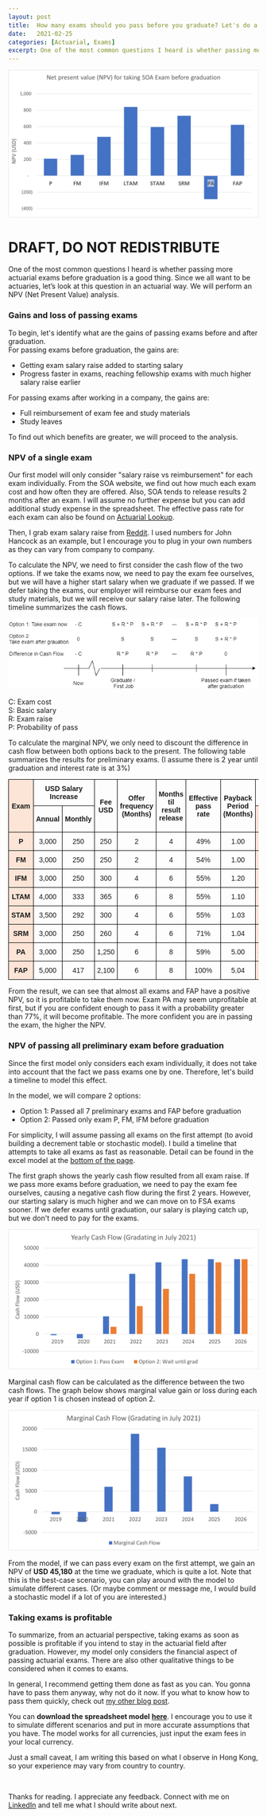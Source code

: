 ```yaml
---
layout: post
title:  How many exams should you pass before you graduate? Let's do a NPV anaylsis.
date:   2021-02-25
categories: [Actuarial, Exams]
excerpt: One of the most common questions I heard is whether passing more actuarial exams before graduation is good things. Since we are all want be an actuary, let's look at this question in an actuarial way. We will perform a NPV (Net Present Value) anaylsis.
---
```


![NPV of SOA exams](/images/article_images/2021-02-25-How-many-exams/NPV_Exam.png)

# DRAFT, DO NOT REDISTRIBUTE

One of the most common questions I heard is whether passing more actuarial exams before graduation is a good thing.
Since we all want to be actuaries, let’s look at this question in an actuarial way.
We will perform an NPV (Net Present Value) analysis.



### Gains and loss of passing exams

To begin, let's identify what are the gains of passing exams before and after graduation.<br>
For passing exams before graduation, the gains are:

- Getting exam salary raise added to starting salary
- Progress faster in exams, reaching fellowship exams with much higher salary raise earlier

For passing exams after working in a company, the gains are:
- Full reimbursement of exam fee and study materials
- Study leaves

To find out which benefits are greater, we will proceed to the analysis.



### NPV of a single exam

Our first model will only consider "salary raise vs reimbursement" for each exam individually.
From the SOA website, we find out how much each exam cost and how often they are offered.
Also, SOA tends to release results 2 months after an exam.
I will assume no further expense but you can add additional study expense in the spreadsheet.
The effective pass rate for each exam can also be found on [Actuarial Lookup](http://www.actuarial-lookup.com/).

Then, I grab exam salary raise from 
[Reddit](https://www.reddit.com/r/actuary/wiki/study_program_survey#wiki_society_of_actuaries_respondents).
I used numbers for John Hancock as an example, but I encourage you to plug in your own numbers as they can vary from company to company.

To calculate the NPV, we need to first consider the cash flow of the two options.
If we take the exams now, we need to pay the exam fee ourselves, but we will have a higher start salary when we graduate if we passed.
If we defer taking the exams, our employer will reimburse our exam fees and study materials, but we will receive our salary raise later.
The following  timeline summarizes the cash flows.

![Cash flow timeline](/images/article_images/2021-02-25-How-many-exams/cash_flow_timeline.png)

C: Exam cost<br>
S: Basic salary<br>
R: Exam raise<br>
P: Probability of pass

To calculate the marginal NPV, we only need to discount the difference in cash flow between both options back to the present.
The following table summarizes the results for preliminary exams.
(I assume there is 2 year until graduation and interest rate is at 3%)


<!-- start of result table -->
<style type="text/css">
.tg  {border-collapse:collapse;border-spacing:0;}
.tg td{border-color:black;border-style:solid;border-width:1px;font-family:Arial, sans-serif;font-size:14px;
  overflow:hidden;padding:10px 5px;word-break:normal;}
.tg th{border-color:black;border-style:solid;border-width:1px;font-family:Arial, sans-serif;font-size:14px;
  font-weight:normal;overflow:hidden;padding:10px 5px;word-break:normal;}
.tg .tg-wa1i{font-weight:bold;text-align:center;vertical-align:middle}
.tg .tg-ogll{background-color:#fce4d6;font-weight:bold;text-align:center;vertical-align:middle}
.tg .tg-en9y{background-color:#e2efda;font-weight:bold;text-align:center;vertical-align:middle}
.tg .tg-nrix{text-align:center;vertical-align:middle}
</style>
<table class="tg">
<thead>
  <tr>
    <th class="tg-ogll" rowspan="2">Exam</th>
    <th class="tg-wa1i" colspan="2">USD Salary Increase</th>
    <th class="tg-wa1i" rowspan="2">Fee USD</th>
    <th class="tg-wa1i" rowspan="2">Offer frequency (Months)</th>
    <th class="tg-wa1i" rowspan="2">Months til result release</th>
    <th class="tg-wa1i" rowspan="2">Effective pass rate</th>
    <th class="tg-wa1i" rowspan="2">Payback Period (Months)</th>
    <th class="tg-wa1i" colspan="2">Value of taking 1 siting ahead</th>
  </tr>
  <tr>
    <td class="tg-wa1i">Annual</td>
    <td class="tg-wa1i">Monthly</td>
    <td class="tg-ogll">NPV</td>
    <td class="tg-en9y">Profitability Index</td>
  </tr>
</thead>
<tbody>
  <tr>
    <td class="tg-ogll">P</td>
    <td class="tg-nrix">3,000</td>
    <td class="tg-nrix">250</td>
    <td class="tg-nrix">250</td>
    <td class="tg-nrix">2</td>
    <td class="tg-nrix">4</td>
    <td class="tg-nrix">49%</td>
    <td class="tg-nrix">1.00</td>
    <td class="tg-ogll">209</td>
    <td class="tg-en9y">84%</td>
  </tr>
  <tr>
    <td class="tg-ogll">FM</td>
    <td class="tg-nrix">3,000</td>
    <td class="tg-nrix">250</td>
    <td class="tg-nrix">250</td>
    <td class="tg-nrix">2</td>
    <td class="tg-nrix">4</td>
    <td class="tg-nrix">54%</td>
    <td class="tg-nrix">1.00</td>
    <td class="tg-ogll">255</td>
    <td class="tg-en9y">102%</td>
  </tr>
  <tr>
    <td class="tg-ogll">IFM</td>
    <td class="tg-nrix">3,000</td>
    <td class="tg-nrix">250</td>
    <td class="tg-nrix">300</td>
    <td class="tg-nrix">4</td>
    <td class="tg-nrix">6</td>
    <td class="tg-nrix">55%</td>
    <td class="tg-nrix">1.20</td>
    <td class="tg-ogll">475</td>
    <td class="tg-en9y">158%</td>
  </tr>
  <tr>
    <td class="tg-ogll">LTAM</td>
    <td class="tg-nrix">4,000</td>
    <td class="tg-nrix">333</td>
    <td class="tg-nrix">365</td>
    <td class="tg-nrix">6</td>
    <td class="tg-nrix">8</td>
    <td class="tg-nrix">55%</td>
    <td class="tg-nrix">1.10</td>
    <td class="tg-ogll">839</td>
    <td class="tg-en9y">230%</td>
  </tr>
  <tr>
    <td class="tg-ogll">STAM</td>
    <td class="tg-nrix">3,500</td>
    <td class="tg-nrix">292</td>
    <td class="tg-nrix">300</td>
    <td class="tg-nrix">4</td>
    <td class="tg-nrix">6</td>
    <td class="tg-nrix">55%</td>
    <td class="tg-nrix">1.03</td>
    <td class="tg-ogll">595</td>
    <td class="tg-en9y">198%</td>
  </tr>
  <tr>
    <td class="tg-ogll">SRM</td>
    <td class="tg-nrix">3,000</td>
    <td class="tg-nrix">250</td>
    <td class="tg-nrix">260</td>
    <td class="tg-nrix">4</td>
    <td class="tg-nrix">6</td>
    <td class="tg-nrix">71%</td>
    <td class="tg-nrix">1.04</td>
    <td class="tg-ogll">732</td>
    <td class="tg-en9y">282%</td>
  </tr>
  <tr>
    <td class="tg-ogll">PA</td>
    <td class="tg-nrix">3,000</td>
    <td class="tg-nrix">250</td>
    <td class="tg-nrix">1,250</td>
    <td class="tg-nrix">6</td>
    <td class="tg-nrix">8</td>
    <td class="tg-nrix">59%</td>
    <td class="tg-nrix">5.00</td>
    <td class="tg-ogll">-285</td>
    <td class="tg-en9y">-23%</td>
  </tr>
  <tr>
    <td class="tg-ogll">FAP</td>
    <td class="tg-nrix">5,000</td>
    <td class="tg-nrix">417</td>
    <td class="tg-nrix">2,100</td>
    <td class="tg-nrix">6</td>
    <td class="tg-nrix">8</td>
    <td class="tg-nrix">100%</td>
    <td class="tg-nrix">5.04</td>
    <td class="tg-ogll">622</td>
    <td class="tg-en9y">30%</td>
  </tr>
</tbody>
</table>
<!-- end of result table -->

From the result, we can see that almost all exams and FAP have a positive NPV, so it is profitable to take them now.
Exam PA may seem unprofitable at first, but if you are confident enough to pass it with a probability greater than 77%, it will become profitable.
The more confident you are in passing the exam, the higher the NPV.



### NPV of passing all preliminary exam before graduation

Since the first model only considers each exam individually, it does not take into account that the fact we pass exams one by one.
Therefore, let's build a timeline to model this effect.

In the model, we will compare 2 options:
- Option 1: Passed all 7 preliminary exams and FAP before graduation
- Option 2: Passed only exam P, FM, IFM before graduation

For simplicity, I will assume passing all exams on the first attempt (to avoid building a decrement table or stochastic model).
I build a timeline that attempts to take all exams as fast as reasonable.
Detail can be found in the excel model at the [bottom of the page](#taking-exams-is-profitable).

The first graph shows the yearly cash flow resulted from all exam raise.
If we pass more exams before graduation, we need to pay the exam fee ourselves, causing a negative cash flow during the first 2 years.
However, our starting salary is much higher and we can move on to FSA exams sooner.
If we defer exams until graduation, our salary is playing catch up, but we don't need to pay for the exams.

![Cash flow for 2 options](/images/article_images/2021-02-25-How-many-exams/CF_2_option.png)

Marginal cash flow can be calculated as the difference between the two cash flows.
The graph below shows marginal value gain or loss during each year if option 1 is chosen instead of option 2.

![Marginal ash flow](/images/article_images/2021-02-25-How-many-exams/CF_marginal.png)

From the model, if we can pass every exam on the first attempt, we gain an NPV of **USD 45,180** at the time we graduate, which is quite a lot.
Note that this is the best-case scenario, you can play around with the model to simulate different cases.
(Or maybe comment or message me, I would build a stochastic model if a lot of you are interested.)



### Taking exams is profitable 

To summarize, from an actuarial perspective, taking exams as soon as possible is profitable if you intend to stay in the actuarial field after graduation.
However, my model only considers the financial aspect of passing actuarial exams.
There are also other qualitative things to be considered when it comes to exams.

In general, I recommend getting them done as fast as you can.
You gonna have to pass them anyway, why not do it now.
If you what to know how to pass them quickly, check out [my other blog post](https://actuarialcat.github.io/How-to-pass-7-SOA/).

You can **download the spreadsheet model**
<a href="/files/2021-02-25-How-many-exams/NPV_model.xlsx" target="_blank" onclick="tag_share_event('view_external_file', 'How many exam NPV model');"><b>here</b></a>.
I encourage you to use it to simulate different scenarios and put in more accurate assumptions that you have.
The model works for all currencies, just input the exam fees in your local currency.

Just a small caveat, I am writing this based on what I observe in Hong Kong, so your experience may vary from country to country.



<p>&nbsp;</p>

Thanks for reading. I appreciate any feedback.
Connect with me on 
<a href="https://www.linkedin.com/in/jackson-leung-805828174/" target="_blank" onclick="tag_share_event('linkedin_portfolio', '{{ page.title }}');">LinkedIn</a> 
and tell me what I should write about next.




